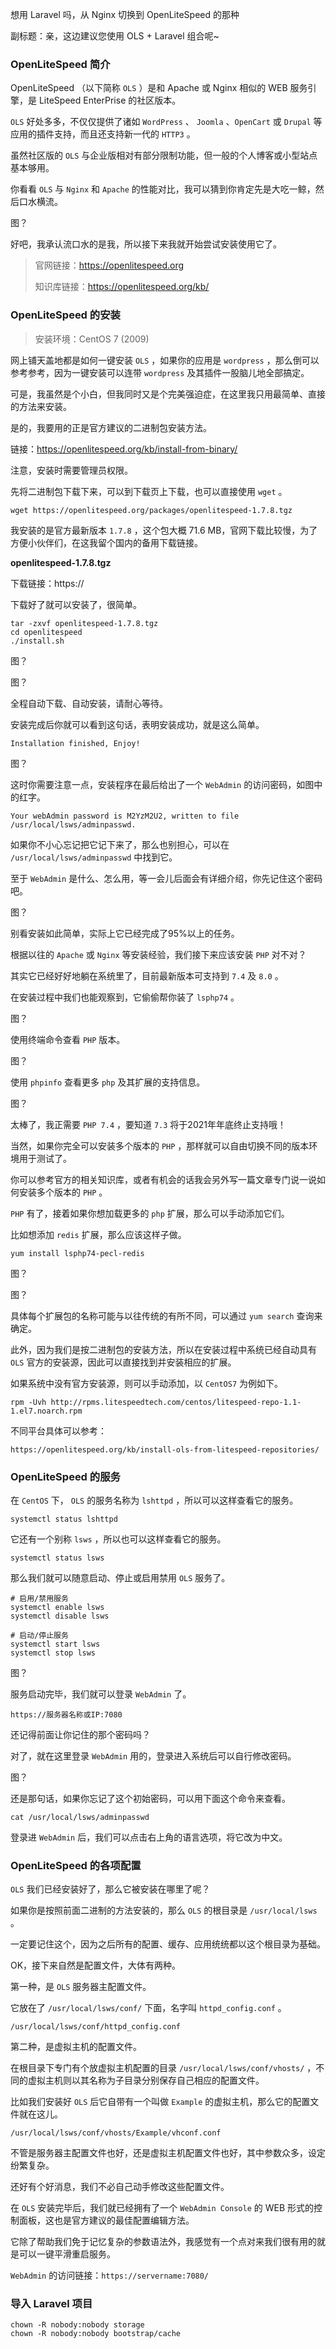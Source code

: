 想用 Laravel 吗，从 Nginx 切换到 OpenLiteSpeed 的那种

副标题：亲，这边建议您使用 OLS + Laravel 组合呢~





### OpenLiteSpeed 简介

OpenLiteSpeed （以下简称 `OLS` ）是和 Apache 或 Nginx 相似的 WEB 服务引擎，是 LiteSpeed EnterPrise 的社区版本。

`OLS` 好处多多，不仅仅提供了诸如 `WordPress` 、 `Joomla` 、`OpenCart` 或 `Drupal` 等应用的插件支持，而且还支持新一代的 `HTTP3` 。

虽然社区版的 `OLS` 与企业版相对有部分限制功能，但一般的个人博客或小型站点基本够用。

你看看 `OLS` 与 `Nginx` 和 `Apache` 的性能对比，我可以猜到你肯定先是大吃一鲸，然后口水横流。

图？



好吧，我承认流口水的是我，所以接下来我就开始尝试安装使用它了。



> 官网链接：https://openlitespeed.org
>
> 知识库链接：https://openlitespeed.org/kb/



### OpenLiteSpeed 的安装



> 安装环境：CentOS 7 (2009)



网上铺天盖地都是如何一键安装 `OLS` ，如果你的应用是 `wordpress` ，那么倒可以参考参考，因为一键安装可以连带 `wordpress` 及其插件一股脑儿地全部搞定。

可是，我虽然是个小白，但我同时又是个完美强迫症，在这里我只用最简单、直接的方法来安装。

是的，我要用的正是官方建议的二进制包安装方法。

链接：https://openlitespeed.org/kb/install-from-binary/



注意，安装时需要管理员权限。

先将二进制包下载下来，可以到下载页上下载，也可以直接使用 `wget` 。

```
wget https://openlitespeed.org/packages/openlitespeed-1.7.8.tgz
```



我安装的是官方最新版本 `1.7.8` ，这个包大概 71.6 MB，官网下载比较慢，为了方便小伙伴们，在这我留个国内的备用下载链接。

**openlitespeed-1.7.8.tgz**

下载链接：https://



下载好了就可以安装了，很简单。

```
tar -zxvf openlitespeed-1.7.8.tgz
cd openlitespeed
./install.sh
```

图？

图？



全程自动下载、自动安装，请耐心等待。

安装完成后你就可以看到这句话，表明安装成功，就是这么简单。

```
Installation finished, Enjoy!
```

图？



这时你需要注意一点，安装程序在最后给出了一个 `WebAdmin` 的访问密码，如图中的红字。

```
Your webAdmin password is M2YzM2U2, written to file /usr/local/lsws/adminpasswd.
```

如果你不小心忘记把它记下来了，那么也别担心，可以在 `/usr/local/lsws/adminpasswd` 中找到它。

至于 `WebAdmin` 是什么、怎么用，等一会儿后面会有详细介绍，你先记住这个密码吧。

图？





别看安装如此简单，实际上它已经完成了95%以上的任务。

根据以往的 `Apache` 或 `Nginx` 等安装经验，我们接下来应该安装 `PHP` 对不对？

其实它已经好好地躺在系统里了，目前最新版本可支持到 `7.4` 及 `8.0` 。

在安装过程中我们也能观察到，它偷偷帮你装了 `lsphp74` 。

图？



使用终端命令查看 `PHP` 版本。

图？



使用 `phpinfo` 查看更多 `php` 及其扩展的支持信息。

图？



太棒了，我正需要 `PHP 7.4` ，要知道 `7.3` 将于2021年年底终止支持哦！

当然，如果你完全可以安装多个版本的 `PHP` ，那样就可以自由切换不同的版本环境用于测试了。

你可以参考官方的相关知识库，或者有机会的话我会另外写一篇文章专门说一说如何安装多个版本的 `PHP` 。



`PHP` 有了，接着如果你想加载更多的 `php` 扩展，那么可以手动添加它们。

比如想添加 `redis` 扩展，那么应该这样子做。

```
yum install lsphp74-pecl-redis
```

图？

图？



具体每个扩展包的名称可能与以往传统的有所不同，可以通过 `yum search` 查询来确定。

此外，因为我们是按二进制包的安装方法，所以在安装过程中系统已经自动具有 `OLS` 官方的安装源，因此可以直接找到并安装相应的扩展。

如果系统中没有官方安装源，则可以手动添加，以 `CentOS7` 为例如下。

```
rpm -Uvh http://rpms.litespeedtech.com/centos/litespeed-repo-1.1-1.el7.noarch.rpm
```

不同平台具体可以参考：

```
https://openlitespeed.org/kb/install-ols-from-litespeed-repositories/
```





### OpenLiteSpeed 的服务

在 `CentOS` 下， `OLS` 的服务名称为 `lshttpd` ，所以可以这样查看它的服务。

```
systemctl status lshttpd
```



它还有一个别称 `lsws` ，所以也可以这样查看它的服务。

```
systemctl status lsws
```



那么我们就可以随意启动、停止或启用禁用 `OLS` 服务了。

```
# 启用/禁用服务
systemctl enable lsws
systemctl disable lsws

# 启动/停止服务
systemctl start lsws
systemctl stop lsws
```

图？



服务启动完毕，我们就可以登录 `WebAdmin` 了。

```
https://服务器名称或IP:7080
```



还记得前面让你记住的那个密码吗？

对了，就在这里登录 `WebAdmin`  用的，登录进入系统后可以自行修改密码。

图？



还是那句话，如果你忘记了这个初始密码，可以用下面这个命令来查看。

```
cat /usr/local/lsws/adminpasswd
```



登录进 `WebAdmin` 后，我们可以点击右上角的语言选项，将它改为中文。









### OpenLiteSpeed 的各项配置

`OLS` 我们已经安装好了，那么它被安装在哪里了呢？

如果你是按照前面二进制的方法安装的，那么 `OLS` 的根目录是 `/usr/local/lsws` 。

一定要记住这个，因为之后所有的配置、缓存、应用统统都以这个根目录为基础。



OK，接下来自然是配置文件，大体有两种。

第一种，是 `OLS` 服务器主配置文件。

它放在了 `/usr/local/lsws/conf/` 下面，名字叫 `httpd_config.conf` 。

```
/usr/local/lsws/conf/httpd_config.conf
```



第二种，是虚拟主机的配置文件。

在根目录下专门有个放虚拟主机配置的目录 `/usr/local/lsws/conf/vhosts/` ，不同的虚拟主机则以其名称为子目录分别保存自己相应的配置文件。

比如我们安装好 `OLS` 后它自带有一个叫做 `Example` 的虚拟主机，那么它的配置文件就在这儿。

```
/usr/local/lsws/conf/vhosts/Example/vhconf.conf
```



不管是服务器主配置文件也好，还是虚拟主机配置文件也好，其中参数众多，设定纷繁复杂。

还好有个好消息，我们不必自己动手修改这些配置文件。

在 `OLS` 安装完毕后，我们就已经拥有了一个 `WebAdmin Console` 的 WEB 形式的控制面板，这也是官方建议的最佳配置编辑方法。

它除了帮助我们免于记忆复杂的参数语法外，我感觉有一个点对来我们很有用的就是可以一键平滑重启服务。

`WebAdmin` 的访问链接：`https://servername:7080/`





### 导入 Laravel 项目









```
chown -R nobody:nobody storage
chown -R nobody:nobody bootstrap/cache
```


